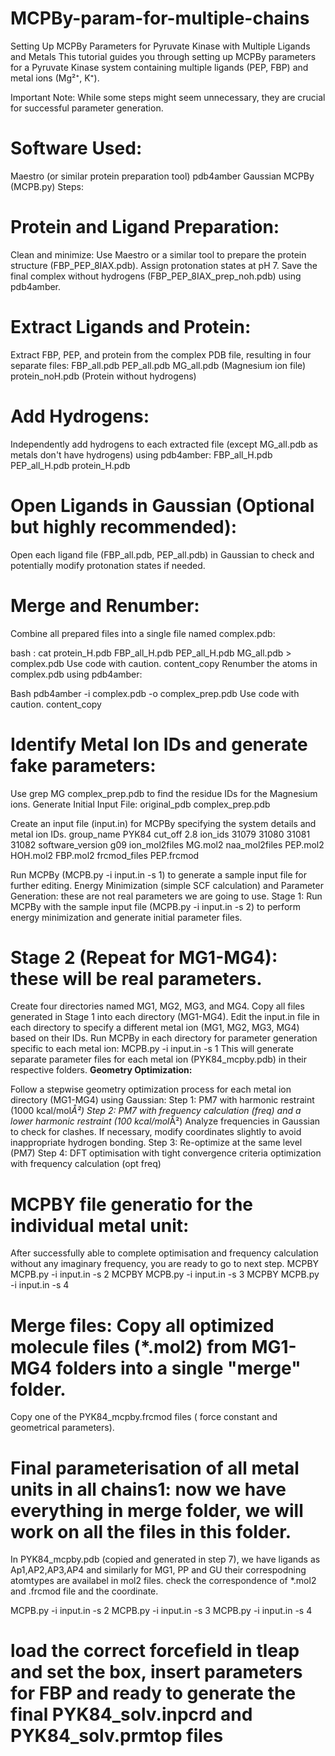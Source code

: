 # MCPBy-param-for-multiple-chains
Setting Up MCPBy Parameters for Pyruvate Kinase with Multiple Ligands and Metals
This tutorial guides you through setting up MCPBy parameters for a Pyruvate Kinase system containing multiple ligands (PEP, FBP) and metal ions (Mg²⁺, K⁺).

Important Note: While some steps might seem unnecessary, they are crucial for successful parameter generation.

# Software Used:
Maestro (or similar protein preparation tool)
pdb4amber
Gaussian
MCPBy (MCPB.py)
Steps:
# Protein and Ligand Preparation:
Clean and minimize: Use Maestro or a similar tool to prepare the protein structure (FBP_PEP_8IAX.pdb). Assign protonation states at pH 7. Save the final complex without hydrogens (FBP_PEP_8IAX_prep_noh.pdb) using pdb4amber.

# Extract Ligands and Protein:
Extract FBP, PEP, and protein from the complex PDB file, resulting in four separate files:
FBP_all.pdb
PEP_all.pdb
MG_all.pdb (Magnesium ion file)
protein_noH.pdb (Protein without hydrogens)

# Add Hydrogens:
Independently add hydrogens to each extracted file (except MG_all.pdb as metals don't have hydrogens) using pdb4amber:
FBP_all_H.pdb
PEP_all_H.pdb
protein_H.pdb

# Open Ligands in Gaussian (Optional but highly recommended):
Open each ligand file (FBP_all.pdb, PEP_all.pdb) in Gaussian to check and potentially modify protonation states if needed.


# Merge and Renumber:

Combine all prepared files into a single file named complex.pdb:

bash : cat protein_H.pdb FBP_all_H.pdb PEP_all_H.pdb MG_all.pdb > complex.pdb
Use code with caution.
content_copy
Renumber the atoms in complex.pdb using pdb4amber:

Bash
pdb4amber -i complex.pdb -o complex_prep.pdb
Use code with caution.
content_copy

# Identify Metal Ion IDs and generate fake parameters:

Use grep MG complex_prep.pdb to find the residue IDs for the Magnesium ions.
Generate Initial Input File:
original_pdb complex_prep.pdb


Create an input file (input.in) for MCPBy specifying the system details and metal ion IDs.
group_name PYK84
cut_off 2.8
ion_ids 31079 31080 31081 31082
software_version g09
ion_mol2files MG.mol2
naa_mol2files PEP.mol2 HOH.mol2 FBP.mol2
frcmod_files PEP.frcmod

Run MCPBy (MCPB.py -i input.in -s 1) to generate a sample input file for further editing.
Energy Minimization (simple SCF calculation) and Parameter Generation: these are not real parameters we are going to use.
Stage 1: Run MCPBy with the sample input file (MCPB.py -i input.in -s 2) to perform energy minimization and generate initial parameter files.

# Stage 2 (Repeat for MG1-MG4): these will be real parameters. 
Create four directories named MG1, MG2, MG3, and MG4.
Copy all files generated in Stage 1 into each directory (MG1-MG4).
Edit the input.in file in each directory to specify a different metal ion (MG1, MG2, MG3, MG4) based on their IDs.
Run MCPBy in each directory for parameter generation specific to each metal ion: MCPB.py -i input.in -s 1
This will generate separate parameter files for each metal ion (PYK84_mcpby.pdb) in their respective folders.
**Geometry Optimization:**

Follow a stepwise geometry optimization process for each metal ion directory (MG1-MG4) using Gaussian:
Step 1: PM7 with harmonic restraint (1000 kcal/mol*Å²)
Step 2: PM7 with frequency calculation (freq) and a lower harmonic restraint (100 kcal/mol*Å²)
Analyze frequencies in Gaussian to check for clashes.
If necessary, modify coordinates slightly to avoid inappropriate hydrogen bonding.
Step 3: Re-optimize at the same level (PM7)
Step 4: DFT optimisation with tight convergence criteria optimization with frequency calculation (opt freq)


# MCPBY file generatio for the individual metal unit:
After successfully able to complete optimisation and frequency calculation without any imaginary frequency, you are ready to go to next step.
MCPBY MCPB.py -i input.in -s 2
MCPBY MCPB.py -i input.in -s 3
MCPBY MCPB.py -i input.in -s 4

# Merge files: Copy all optimized molecule files (*.mol2) from MG1-MG4 folders into a single "merge" folder.
Copy one of the PYK84_mcpby.frcmod files ( force constant and geometrical parameters).

# Final parameterisation of all metal units in all chains1: now we have everything in merge folder, we will work on all the files in this folder.
In PYK84_mcpby.pdb (copied and generated in step 7), we have ligands as Ap1,AP2,AP3,AP4 and similarly for MG1, PP and GU their correspodning atomtypes are availabel in mol2 files. check the correspondence of *.mol2 and .frcmod file and the coordinate.

MCPB.py -i input.in -s 2
MCPB.py -i input.in -s 3
MCPB.py -i input.in -s 4

# load the correct forcefield in tleap and set the box, insert parameters for FBP and ready to generate the final PYK84_solv.inpcrd and PYK84_solv.prmtop files
